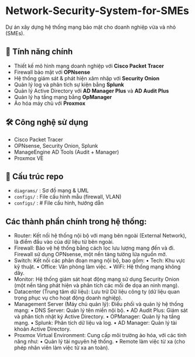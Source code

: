 # Network-Security-System-for-SMEs
Dự án xây dựng hệ thống mạng bảo mật cho doanh nghiệp vừa và nhỏ (SMEs).

## 🚀 Tính năng chính
- Thiết kế mô hình mạng doanh nghiệp với **Cisco Packet Tracer**
- Firewall bảo mật với **OPNsense**
- Hệ thống giám sát & phát hiện xâm nhập với **Security Onion**
- Quản lý log và phân tích sự kiện bằng **Splunk**
- Quản lý Active Directory với **AD Manager Plus** và **AD Audit Plus**
- Quản lý hạ tầng mạng bằng **OpManager**
- Ảo hóa máy chủ với **Proxmox**

## 🛠️ Công nghệ sử dụng
- Cisco Packet Tracer
- OPNsense, Security Onion, Splunk
- ManageEngine AD Tools (Audit + Manager)
- Proxmox VE

## 📂 Cấu trúc repo
- `diagrams/` : Sơ đồ mạng & UML
- `configs/` : File cấu hình mẫu (firewall, VLAN)
- `configs/` : # File cấu hình, hướng dẫn
  
## Các thành phần chính trong hệ thống:
- Router: Kết nối hệ thống nội bộ với mạng bên ngoài (External Network), là điểm đầu vào của dữ liệu từ bên ngoài.
- Firewall: Bảo vệ hệ thống bằng cách lọc lưu lượng mạng đến và đi. Firewall sử dụng OPNsense, một nền tảng tường lửa nguồn mở.
- Switch: Kết nối các phân đoạn mạng nội bộ, bao gồm:
  •	Tech: Khu vực kỹ thuật.
  •	Office: Văn phòng làm việc.
  •	WiFi: Hệ thống mạng không dây.
- Monitor: Hệ thống giám sát hoạt động mạng sử dụng Security Onion (một nền tảng phát hiện và phân tích các mối đe dọa an ninh mạng).
- Datacenter (Trung tâm dữ liệu): Lưu trữ Dữ liệu công ty (dữ liệu quan trọng phục vụ cho hoạt động doanh nghiệp).
- Management Server (Máy chủ quản lý): Điều phối và quản lý hệ thống mạng:
  •	DNS Server: Quản lý tên miền nội bộ.
  •	AD Audit Plus: Giám sát và phân tích nhật ký Active Directory.
  •	OPManager: Quản lý hạ tầng mạng.
  •	Splunk: Phân tích dữ liệu và log.
  •	AD Manager: Quản lý tài khoản Active Directory.
- Proxmox Virtual Environment: Cung cấp môi trường ảo hóa, với các tính năng như:
  • Quản lý tài nguyên hệ thống.
  • Remote làm việc từ xa (cho phép nhân viên làm việc từ xa an toàn).
